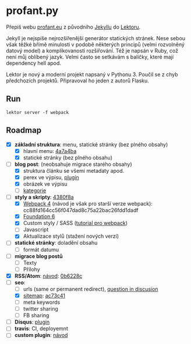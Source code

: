 # profant.py

Přepiš webu [profant.eu](https://www.profant.eu) z původního [Jekyllu](https://jekyllrb.com/) do [Lektoru](https://www.getlektor.com/).

Jekyll je nejspíše nejrozšířenější generátor statických stránek. Nese sebou však těžké břímě minulosti v podobě některých principů (velmi rozvolněný datový model) a komplikovanosti rozšiřování. Též je napsán v Ruby, což není můj oblíbený jazyk. Velmi často se setkávám s balíčky, které mají dependency hell apod.

Lektor je nový a moderní projekt napsaný v Pythonu 3. Poučil se z chyb předchozích projektů. Připravoval ho jeden z autorů Flasku.

## Run

`lektor server -f webpack`

## Roadmap

- [X] **základní struktura**: menu, statické stránky (bez plného obsahy)
  - [X] hlavní menu: [4a7a4ba](https://github.com/Kedrigern/profant.py/commit/4a7a4ba9995e3f261b53059277711c318a02472f)
  - [X] statické stránky (bez plného obsahu)
- [ ] **blog post**: (neobsahuje migrace starého obsahy)
  - [X] struktura článku se všemi metadaty apod.
  - [X] perex ve výpisu, [plugin](https://github.com/Andrew-Shay/lektor-read-full-post)
  - [X] obrázek ve výpisu
  - [ ] [kategorie](https://www.getlektor.com/docs/guides/categories/)
- [ ] **styly a skripty**: [4380f8a](https://github.com/Kedrigern/profant.py/commit/4380f8a152233da8a92db825f5edd513e01f7aaa)
  - [X] [Webpack 4](https://www.getlektor.com/docs/guides/webpack/) (návod je však pro starší verze webpack): cc88fd164cc56f047dad8c75a22bac26fdd1dadf
  - [X] [Foundation 6](https://foundation.zurb.com/)
  - [X] Custom styly / SASS ([tutorial pro webpack](https://dev.to/pixelgoo/how-to-configure-webpack-from-scratch-for-a-basic-website-46a5))
  - [ ] Javascript
  - [X] Aktualizace stylů (stažení nových verzí)
- [ ] **statické stránky**: doladění obsahu
  - [ ] formát datumu
- [ ] **migrace blog postů**
  - [ ] Texty
  - [ ] Přílohy
- [X] **RSS/Atom**: [návod](https://www.getlektor.com/plugins/lektor-atom/): [0b6228c](https://github.com/Kedrigern/profant.py/commit/0b6228cc31d9a8eca101dc4bc9618a021de43408)
- [ ] **seo**:
  - [ ] urls (same or permanent redirect), [question in discusion](https://www.getlektor.com/docs/guides/blog/)
  - [X] [sitemap](https://www.getlektor.com/docs/guides/sitemap/): [ac73c41](https://github.com/Kedrigern/profant.py/commit/ac73c41d5564b44d5464145a93848eee314e4e12)
  - [ ] meta keywords
  - [ ] twitter sharing
  - [ ] FB sharing
- [ ] **Disqus**: [plugin](https://www.getlektor.com/plugins/lektor-disqus-comments/)
- [ ] **travis**: CI, deployemnt
- [ ] **custom plugin**: [návod](https://www.getlektor.com/docs/plugins/dev/)
